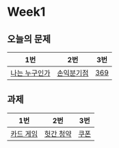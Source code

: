 # Week1

## 오늘의 문제

| 1번                                                    | 2번                                                | 3번                                          |
| ------------------------------------------------------ | -------------------------------------------------- | -------------------------------------------- |
| [나는 누구인가](https://www.acmicpc.net/problem/15733) | [손익분기점](https://www.acmicpc.net/problem/1712) | [369](https://www.acmicpc.net/problem/17614) |

## 과제

| 1번                                               | 2번                                                | 3번                                           |
| ------------------------------------------------- | -------------------------------------------------- | --------------------------------------------- |
| [카드 게임](https://www.acmicpc.net/problem/5522) | [헛간 청약](https://www.acmicpc.net/problem/19698) | [쿠폰](https://www.acmicpc.net/problem/10179) |
